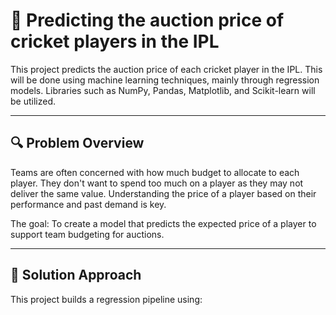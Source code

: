 # 🏏 Predicting the auction price of cricket players in the IPL
This project predicts the auction price of each cricket player in the IPL. This will be done using machine learning techniques, mainly through regression models. Libraries such as NumPy, Pandas, Matplotlib, and Scikit-learn will be utilized. 

---

## 🔍 Problem Overview

Teams are often concerned with how much budget to allocate to each player. They don't want to spend too much on a player as they may not deliver the same value. Understanding the price of a player based on their performance and past demand is key. 

The goal: To create a model that predicts the expected price of a player to support team budgeting for auctions. 

---

## 🧠 Solution Approach

This project builds a regression pipeline using:




